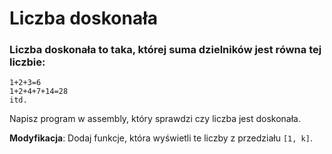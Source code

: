 # Liczba doskonała
### Liczba doskonała to taka, której suma dzielników jest równa tej liczbie:  ###
```
1+2+3=6
1+2+4+7+14=28
itd.
```
Napisz program w assembly, który sprawdzi czy liczba jest doskonała. 

**Modyfikacja**: Dodaj funkcje, która wyświetli te liczby z przedziału `[1, k]`.
  
